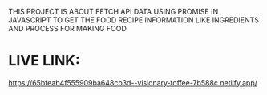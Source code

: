 THIS PROJECT IS ABOUT FETCH API DATA USING PROMISE IN JAVASCRIPT TO GET THE FOOD RECIPE INFORMATION LIKE INGREDIENTS AND PROCESS FOR MAKING FOOD
# LIVE LINK:
https://65bfeab4f555909ba648cb3d--visionary-toffee-7b588c.netlify.app/
